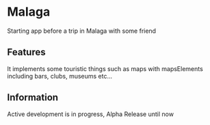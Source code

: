 # Malaga
Starting app before a trip in Malaga with some friend
## Features
It implements some touristic things such as maps with mapsElements including bars, clubs, museums etc...
## Information
Active development is in progress, Alpha Release until now
